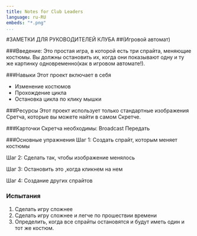 ```yaml
---
title: Notes for Club Leaders 
language: ru-RU
embeds: "*.png"
...
```


#ЗАМЕТКИ ДЛЯ РУКОВОДИТЕЛЕЙ КЛУБА
##(Игровой автомат)

###Введение:
Это простая игра, в которой есть три спрайта, меняющие костюмы. Вы должны остановить их, когда они показывают одну и ту же картинку одновременно(как в игровом автомате!).

###Навыки
Этот проект включает в себя

- Изменение костюмов
- Прохождение цикла
- Остановка цикла по клику мышки

###Ресурсы
Этот проект использует только стандартные изображения Сретча, которые вы можете найти в самом Скретче.

###Карточки Скретча необходимы:
Broadcast Передать

###Основные упражнения
Шаг 1: Создать спрайт, которым меняет костюмы

Шаг 2: Сделать так, чтобы изображение менялось

Шаг 3: Остановить это ,когда кликнем на нем

Шаг 4: Создание других спрайтов

### Испытания
1. Сделать игру сложнее
2. Сделать игру сложнее и легче по прошествии времени
3. Определить, когда все спрайты остановятся и будут иметь один и тот же костюм.
